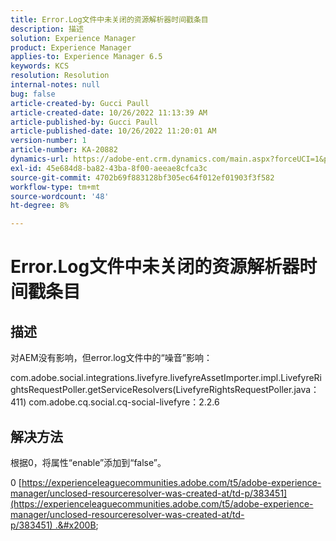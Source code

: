 ```yaml
---
title: Error.Log文件中未关闭的资源解析器时间戳条目
description: 描述
solution: Experience Manager
product: Experience Manager
applies-to: Experience Manager 6.5
keywords: KCS
resolution: Resolution
internal-notes: null
bug: false
article-created-by: Gucci Paull
article-created-date: 10/26/2022 11:13:39 AM
article-published-by: Gucci Paull
article-published-date: 10/26/2022 11:20:01 AM
version-number: 1
article-number: KA-20882
dynamics-url: https://adobe-ent.crm.dynamics.com/main.aspx?forceUCI=1&pagetype=entityrecord&etn=knowledgearticle&id=ada9e535-1f55-ed11-bba2-6045bd006268
exl-id: 45e684d8-ba82-43ba-8f00-aeeae8cfca3c
source-git-commit: 4702b69f883128bf305ec64f012ef01903f3f582
workflow-type: tm+mt
source-wordcount: '48'
ht-degree: 8%

---
```


# Error.Log文件中未关闭的资源解析器时间戳条目

## 描述


对AEM没有影响，但error.log文件中的“噪音”影响：

com.adobe.social.integrations.livefyre.livefyreAssetImporter.impl.LivefyreRightsRequestPoller.getServiceResolvers(LivefyreRightsRequestPoller.java：411) com.adobe.cq.social.cq-social-livefyre：2.2.6


## 解决方法


根据0，将属性“enable”添加到“false”。

0 [https://experienceleaguecommunities.adobe.com/t5/adobe-experience-manager/unclosed-resourceresolver-was-created-at/td-p/383451](https://experienceleaguecommunities.adobe.com/t5/adobe-experience-manager/unclosed-resourceresolver-was-created-at/td-p/383451) .&#x200B; &#x200B;&#x200B;
